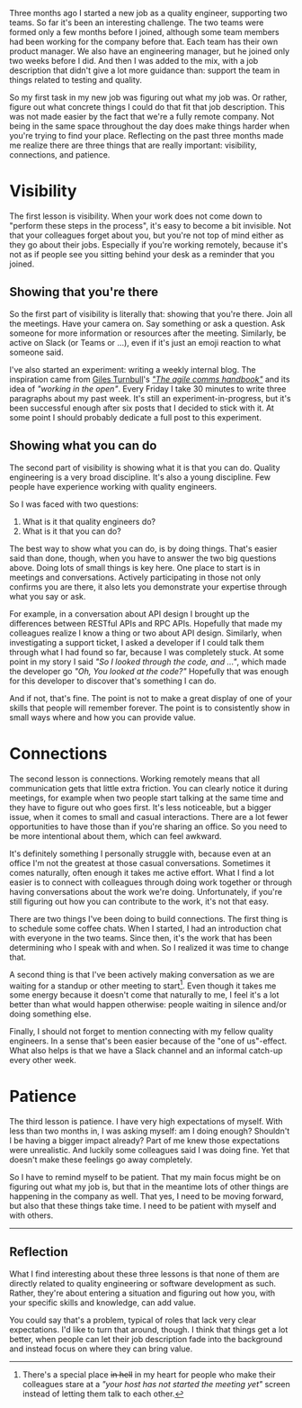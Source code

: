 <!--
.. title: Three lessons after three months of quality engineering
.. slug: three-lessons-after-three-months-of-quality-engineering
.. date: 2022-11-27 16:41:25 UTC+01:00
.. tags: quality engineering, skills, small steps
.. category: quality engineering
.. link: 
.. description: 
.. type: text
-->

Three months ago I started a new job as a quality engineer, supporting two teams. So far it's been an interesting challenge. The two teams were formed only a few months before I joined, although some team members had been working for the company before that. Each team has their own product manager. We also have an engineering manager, but he joined only two weeks before I did. And then I was added to the mix, with a job description that didn't give a lot more guidance than: support the team in things related to testing and quality.

So my first task in my new job was figuring out what my job was. Or rather, figure out what concrete things I could do that fit that job description. This was not made easier by the fact that we're a fully remote company. Not being in the same space throughout the day does make things harder when you're trying to find your place. Reflecting on the past three months made me realize there are three things that are really important: visibility, connections, and patience.


<!-- TEASER_END -->


# Visibility
The first lesson is visibility. When your work does not come down to "perform these steps in the process", it's easy to become a bit invisible. Not that your colleagues forget about you, but you're not top of mind either as they go about their jobs. Especially if you're working remotely, because it's not as if people see you sitting behind your desk as a reminder that you joined.

## Showing that you're there
So the first part of visibility is literally that: showing that you're there. Join all the meetings. Have your camera on. Say something or ask a question. Ask someone for more information or resources after the meeting. Similarly, be active on Slack (or Teams or ...), even if it's just an emoji reaction to what someone said.

I've also started an experiment: writing a weekly internal blog. The inspiration came from [Giles Turnbull](https://gilest.org/)'s [*"The agile comms handbook"*](https://agilecommshandbook.com/) and its idea of *"working in the open"*. Every Friday I take 30 minutes to write three paragraphs about my past week. It's still an experiment-in-progress, but it's been successful enough after six posts that I decided to stick with it. At some point I should probably dedicate a full post to this experiment.

## Showing what you can do
The second part of visibility is showing what it is that you can do. Quality engineering is a very broad discipline. It's also a young discipline. Few people have experience working with quality engineers.

So I was faced with two questions:

1. What is it that quality engineers do?
2. What is it that you can do?

The best way to show what you can do, is by doing things. That's easier said than done, though, when you have to answer the two big questions above. Doing lots of small things is key here. One place to start is in meetings and conversations. Actively participating in those not only confirms you are there, it also lets you demonstrate your expertise through what you say or ask.

For example, in a conversation about API design I brought up the differences between RESTful APIs and RPC APIs. Hopefully that made my colleagues realize I know a thing or two about API design. Similarly, when investigating a support ticket, I asked a developer if I could talk them through what I had found so far, because I was completely stuck. At some point in my story I said *"So I looked through the code, and ..."*, which made the developer go *"Oh, You looked at the code?"* Hopefully that was enough for this developer to discover that's something I can do.

And if not, that's fine. The point is not to make a great display of one of your skills that people will remember forever. The point is to consistently show in small ways where and how you can provide value.


# Connections
The second lesson is connections. Working remotely means that all communication gets that little extra friction. You can clearly notice it during meetings, for example when two people start talking at the same time and they have to figure out who goes first. It's less noticeable, but a bigger issue, when it comes to small and casual interactions. There are a lot fewer opportunities to have those than if you're sharing an office. So you need to be more intentional about them, which can feel awkward.

It's definitely something I personally struggle with, because even at an office I'm not the greatest at those casual conversations. Sometimes it comes naturally, often enough it takes me active effort. What I find a lot easier is to connect with colleagues through doing work together or through having conversations about the work we're doing. Unfortunately, if you're still figuring out how you can contribute to the work, it's not that easy.

There are two things I've been doing to build connections. The first thing is to schedule some coffee chats. When I started, I had an introduction chat with everyone in the two teams. Since then, it's the work that has been determining who I speak with and when. So I realized it was time to change that.

A second thing is that I've been actively making conversation as we are waiting for a standup or other meeting to start[^1]. Even though it takes me some energy because it doesn't come that naturally to me, I feel it's a lot better than what would happen otherwise: people waiting in silence and/or doing something else.

[^1]: There's a special place ~~in hell~~ in my heart for people who make their colleagues stare at a *"your host has not started the meeting yet"* screen instead of letting them talk to each other.

Finally, I should not forget to mention connecting with my fellow quality engineers. In a sense that's been easier because of the "one of us"-effect. What also helps is that we have a Slack channel and an informal catch-up every other week.


# Patience
The third lesson is patience. I have very high expectations of myself. With less than two months in, I was asking myself: am I doing enough? Shouldn't I be having a bigger impact already? Part of me knew those expectations were unrealistic. And luckily some colleagues said I was doing fine. Yet that doesn't make these feelings go away completely.

So I have to remind myself to be patient. That my main focus might be on figuring out what my job is, but that in the meantime lots of other things are happening in the company as well. That yes, I need to be moving forward, but also that these things take time. I need to be patient with myself and with others.


---


## Reflection

What I find interesting about these three lessons is that none of them are directly related to quality engineering or software development as such. Rather, they're about entering a situation and figuring out how you, with your specific skills and knowledge, can add value.

You could say that's a problem, typical of roles that lack very clear expectations. I'd like to turn that around, though. I think that things get a lot better, when people can let their job description fade into the background and instead focus on where they can bring value.
